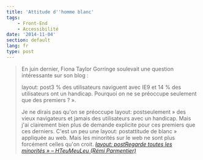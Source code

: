 ```yaml
---
title: 'Attitude d''homme blanc'
tags:
    - Front-End
    - Accessibilité
date: '2014-11-04'
section: default
lang: fr
type: post
---
```


> En juin dernier, Fiona Taylor Gorringe soulevait une question intéressante sur son blog&nbsp;:
>
> layout: post3 % des utilisateurs naviguent avec IE9 et 14 % des utilisateurs ont un handicap. Pourquoi on ne se préoccupe seulement que des premiers&nbsp;?&nbsp;».
>
> Je ne dirais pas qu'on se préoccupe layout: postseulement&nbsp;» des vieux navigateurs et jamais des utilisateurs avec un handicap. Mais j'ai clairement bien plus de demande explicite pour ces premiers que ces derniers. C'est un peu une layout: postattitude de blanc&nbsp;» appliquée au web. Mais les minorités sur le web ne sont plus forcément celles qu'on croit.
>   <cite>[layout: postRegarde toutes les minorités&nbsp;» – HTeuMeuLeu (Rémi Parmentier)](http://www.hteumeuleu.fr/regarde-toutes-les-minorites/ "&laquo;&nbsp;Regarde toutes les minorités&nbsp;&raquo; – HTeuMeuLeu (Rémi Parmentier)")</cite>
